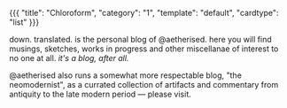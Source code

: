 {{{
  "title": "Chloroform",
  "category": "1",
  "template": "default",
  "cardtype": "list"
}}}

down. translated. is the personal blog of @aetherised. here you will find musings, sketches, works in progress and other miscellanae of interest to no one at all. _it's a blog, after all._

@aetherised also runs a somewhat more respectable blog, "the neomodernist", as a currated collection of artifacts and commentary from antiquity to the late modern period &mdash; please visit.
